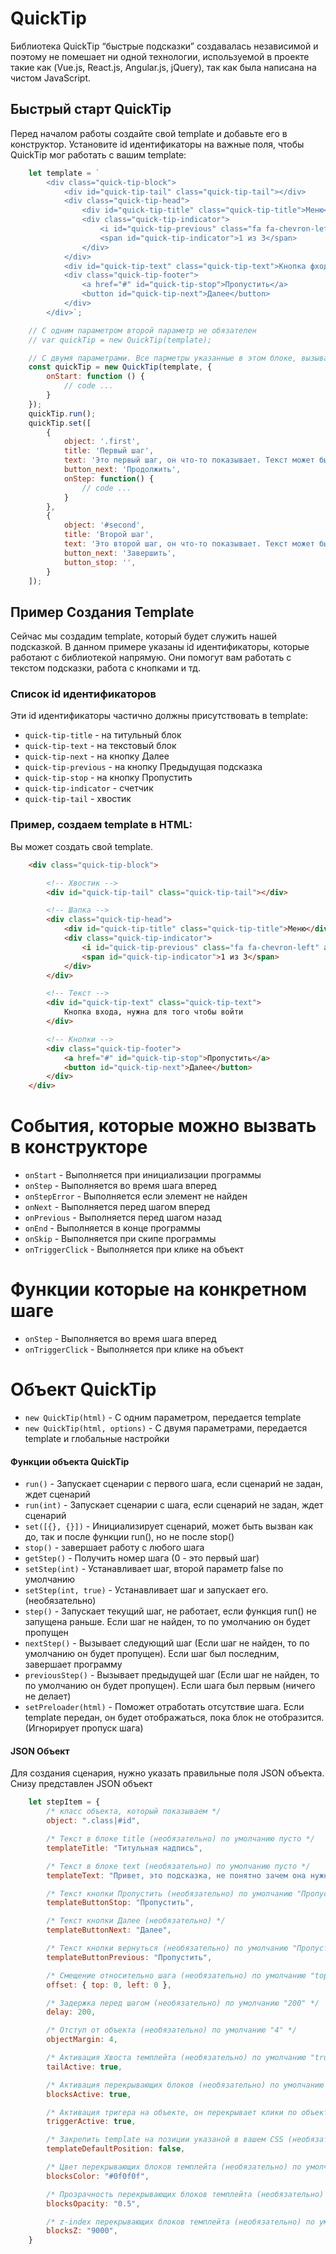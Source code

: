 # QuickTip
Библиотека QuickTip “быстрые подсказки” создавалась независимой и поэтому не помешает ни одной технологии, используемой в проекте такие как (Vue.js, React.js, Angular.js, jQuery), так как была написана на чистом JavaScript. 

## Быстрый старт QuickTip
Перед началом работы создайте свой template и добавьте его в конструктор.
Установите id идентификаторы на важные поля, чтобы QuickTip мог работать с вашим template:

```javascript
    let template = `
        <div class="quick-tip-block">
            <div id="quick-tip-tail" class="quick-tip-tail"></div>
            <div class="quick-tip-head">
                <div id="quick-tip-title" class="quick-tip-title">Меню</div>
                <div class="quick-tip-indicator">
                    <i id="quick-tip-previous" class="fa fa-chevron-left" aria-hidden="true"></i>
                    <span id="quick-tip-indicator">1 из 3</span>
                </div>
            </div>
            <div id="quick-tip-text" class="quick-tip-text">Кнопка фхода, нужна для того чтобы войти</div>
            <div class="quick-tip-footer">
                <a href="#" id="quick-tip-stop">Пропустить</a>
                <button id="quick-tip-next">Далее</button>
            </div>
        </div>`;

    // С одним параметром второй параметр не обязателен
    // var quickTip = new QuickTip(template);

    // С двумя параметрами. Все парметры указанные в этом блоке, вызываются на каждом шаге
    const quickTip = new QuickTip(template, {
        onStart: function () {
            // code ...
        }
    });
    quickTip.run();
    quickTip.set([
        {   
            object: '.first',
            title: 'Первый шаг',
            text: 'Это первый шаг, он что-то показывает. Текст может быть любым',
            button_next: 'Продолжить',
            onStep: function() {
                // code ...
            }
        },
        {   
            object: '#second',
            title: 'Второй шаг',
            text: 'Это второй шаг, он что-то показывает. Текст может быть любым',
            button_next: 'Завершить',
            button_stop: '',
        }
    ]);
```

## Пример Создания Template
Сейчас мы создадим template, который будет служить нашей подсказкой.
В данном примере указаны id идентификаторы, которые работают с библиотекой напрямую.
Они помогут вам работать с текстом подсказки, работа с кнопками и тд.

### Список id идентификаторов
Эти id идентификаторы частично должны присутствовать в template:
* `quick-tip-title`              - на титульный блок
* `quick-tip-text`               - на текстовый блок
* `quick-tip-next`               - на кнопку Далее
* `quick-tip-previous`           - на кнопку Предыдущая подсказка
* `quick-tip-stop`               - на кнопку Пропустить
* `quick-tip-indicator`          - счетчик
* `quick-tip-tail`               - хвостик

### Пример, создаем template в HTML:
Вы может создать свой template.
```html
    <div class="quick-tip-block">

        <!-- Хвостик -->
        <div id="quick-tip-tail" class="quick-tip-tail"></div>

        <!-- Шапка -->
        <div class="quick-tip-head">
            <div id="quick-tip-title" class="quick-tip-title">Меню</div>
            <div class="quick-tip-indicator">
                <i id="quick-tip-previous" class="fa fa-chevron-left" aria-hidden="true"></i>
                <span id="quick-tip-indicator">1 из 3</span>
            </div>
        </div>

        <!-- Текст -->
        <div id="quick-tip-text" class="quick-tip-text">
            Кнопка входа, нужна для того чтобы войти
        </div>

        <!-- Кнопки -->
        <div class="quick-tip-footer">
            <a href="#" id="quick-tip-stop">Пропустить</a>
            <button id="quick-tip-next">Далее</button>
        </div>
    </div>
```

# События, которые можно вызвать в конструкторе
* `onStart`                     - Выполняется при инициализации программы
* `onStep`                      - Выполняется во время шага вперед
* `onStepError`                 - Выполняется если элемент не найден
* `onNext`                      - Выполняется перед шагом вперед
* `onPrevious`                  - Выполняется перед шагом назад
* `onEnd`                       - Выполняется в конце программы
* `onSkip`                      - Выполняется при скипе программы
* `onTriggerClick`              - Выполняется при клике на объект

# Функции которые на конкретном шаге
* `onStep`                      - Выполняется во время шага вперед
* `onTriggerClick`              - Выполняется при клике на объект

# Объект QuickTip
* `new QuickTip(html)`          - С одним параметром, передается template
* `new QuickTip(html, options)` - С двумя параметрами, передается template и глобальные настройки

#### Функции объекта QuickTip
* `run()`                       - Запускает сценарии с первого шага, если сценарий не задан, ждет сценарий
* `run(int)`                    - Запускает сценарии с шага, если сценарий не задан, ждет сценарий
* `set([{}, {}])`               - Инициализирует сценарий, может быть вызван как до, так и после функции run(), но не после stop()
* `stop()`                      - завершает работу с любого шага
* `getStep()`                   - Получить номер шага (0 - это первый шаг)
* `setStep(int)`                - Устанавливает шаг, второй параметр false по умолчанию
* `setStep(int, true)`          - Устанавливает шаг и запускает его. (необязательно)
* `step()`                      - Запускает текущий шаг, не работает, если функция run() не запущена раньше. Если шаг не найден, то по умолчанию он будет пропущен
* `nextStep()`                  - Вызывает следующий шаг (Если шаг не найден, то по умолчанию он будет пропущен). Если шаг был последним, завершает программу
* `previousStep()`              - Вызывает предыдущей шаг (Если шаг не найден, то по умолчанию он будет пропущен). Если шага был первым (ничего не делает)
* `setPreloader(html)`          - Поможет отработать отсутствие шага. Если template передан, он будет отображаться, пока блок не отобразится. (Игнорирует пропуск шага)

#### JSON Объект 
Для создания сценария, нужно указать правильные поля JSON объекта. 
Снизу представлен JSON объект

```JavaScript
    let stepItem = {
        /* класс объекта, который показываем */
        object: ".class|#id",

        /* Текст в блоке title (необязательно) по умолчанию пусто */
        templateTitle: "Титульная надпись",

        /* Текст в блоке text (необязательно) по умолчанию пусто */
        templateText: "Привет, это подсказка, не понятно зачем она нужна",

        /* Текст кнопки Пропустить (необязательно) по умолчанию "Пропустить" */
        templateButtonStop: "Пропустить",

        /* Текст кнопки Далее (необязательно) */
        templateButtonNext: "Далее", 

        /* Текст кнопки вернуться (необязательно) по умолчанию "Пропустить" */
        templateButtonPrevious: "Пропустить",

        /* Смещение относительно шага (необязательно) по умолчанию "top: 0, left: 0" */
        offset: { top: 0, left: 0 },

        /* Задержка перед шагом (необязательно) по умолчанию "200" */
        delay: 200,

        /* Отступ от объекта (необязательно) по умолчанию "4" */
        objectMargin: 4,

        /* Активация Хвоста темплейта (необязательно) по умолчанию "true" */
        tailActive: true,

        /* Активация перекрывающих блоков (необязательно) по умолчанию "true" */
        blocksActive: true,

        /* Активация тригера на объекте, он перекрывает клики по объекту (необязательно) по умолчанию "true" */
        triggerActive: true,

        /* Закрепить template на позиции указаной в вашем CSS (необязательно) по умолчанию "false" */
        templateDefaultPosition: false,

        /* Цвет перекрывающих блоков темплейта (необязательно) по умолчанию "9000" */
        blocksColor: "#0f0f0f",

        /* Прозрачность перекрывающих блоков темплейта (необязательно) по умолчанию "9000" */
        blocksOpacity: "0.5",

        /* z-index перекрывающих блоков темплейта (необязательно) по умолчанию "9000" */
        blocksZ: "9000",
    }
```
